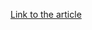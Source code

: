 [Link to the article](https://cybersecuritynews.com/threat-actors-leveraging-clickfake-interview-attack/)
